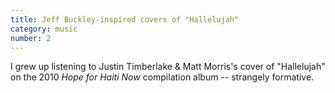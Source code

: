 ```yaml
---
title: Jeff Buckley-inspired covers of "Hallelujah"
category: music
number: 2
---
```

I grew up listening to Justin Timberlake & Matt Morris's cover of "Hallelujah" on the 2010 _Hope for Haiti Now_ compilation album -- strangely formative.